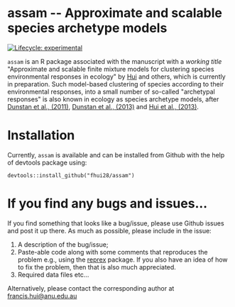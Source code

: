 # assam -- Approximate and scalable species archetype models

<!-- badges: start -->

[![Lifecycle: experimental](https://img.shields.io/badge/lifecycle-experimental-orange.svg)](https://www.tidyverse.org/lifecycle/#experimental)

<!-- badges: end -->

`assam` is an R package associated with the manuscript with a *working title* "Approximate and scalable finite mixture models for clustering species environmental responses in ecology" by [Hui](https://francishui.netlify.app/) and others, which is currently in preparation. Such model-based clustering of species according to their environmental responses, into a small number of so-called "archetypal responses" is also known in ecology as species archetype models, after [Dunstan et al., (2011)](https://doi.org/10.1016/j.ecolmodel.2010.11.030), [Dunstan et al., (2013)](https://link.springer.com/article/10.1007/s13253-013-0146-x) and [Hui et al., (2013)](https://doi.org/10.1890/12-1322.1).

# Installation

Currently, `assam` is available and can be installed from Github with the help of devtools package using:

```         
devtools::install_github("fhui28/assam")
```

# If you find any bugs and issues...

If you find something that looks like a bug/issue, please use Github issues and post it up there. As much as possible, please include in the issue:

1.  A description of the bug/issue;
2.  Paste-able code along with some comments that reproduces the problem e.g., using the [reprex](https://cran.r-project.org/web/packages/reprex/index.html) package. If you also have an idea of how to fix the problem, then that is also much appreciated.
3.  Required data files etc...

Alternatively, please contact the corresponding author at [francis.hui\@anu.edu.au](mailto:francis.hui@anu.edu.au)
